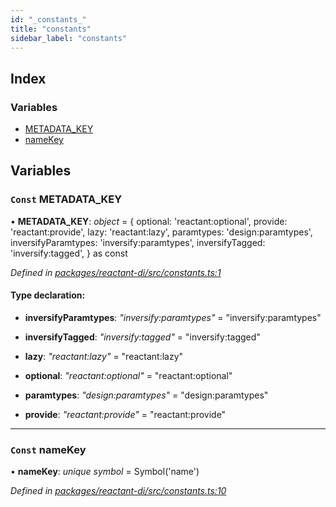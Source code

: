 ```yaml
---
id: "_constants_"
title: "constants"
sidebar_label: "constants"
---
```


## Index

### Variables

* [METADATA_KEY](_constants_.md#const-metadata_key)
* [nameKey](_constants_.md#const-namekey)

## Variables

### `Const` METADATA_KEY

• **METADATA_KEY**: *object* = {
  optional: 'reactant:optional',
  provide: 'reactant:provide',
  lazy: 'reactant:lazy',
  paramtypes: 'design:paramtypes',
  inversifyParamtypes: 'inversify:paramtypes',
  inversifyTagged: 'inversify:tagged',
} as const

*Defined in [packages/reactant-di/src/constants.ts:1](https://github.com/unadlib/reactant/blob/02f8f232/packages/reactant-di/src/constants.ts#L1)*

#### Type declaration:

* **inversifyParamtypes**: *"inversify:paramtypes"* = "inversify:paramtypes"

* **inversifyTagged**: *"inversify:tagged"* = "inversify:tagged"

* **lazy**: *"reactant:lazy"* = "reactant:lazy"

* **optional**: *"reactant:optional"* = "reactant:optional"

* **paramtypes**: *"design:paramtypes"* = "design:paramtypes"

* **provide**: *"reactant:provide"* = "reactant:provide"

___

### `Const` nameKey

• **nameKey**: *unique symbol* = Symbol('name')

*Defined in [packages/reactant-di/src/constants.ts:10](https://github.com/unadlib/reactant/blob/02f8f232/packages/reactant-di/src/constants.ts#L10)*

